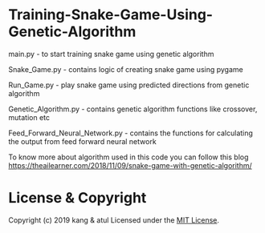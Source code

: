 # Training-Snake-Game-Using-Genetic-Algorithm

main.py -  to start training snake game using genetic algorithm

Snake_Game.py  -  contains logic of creating snake game using pygame

Run_Game.py  -  play snake game using predicted directions from genetic algorithm

Genetic_Algorithm.py  -  contains genetic algorithm functions like crossover, mutation etc

Feed_Forward_Neural_Network.py  -  contains the functions for calculating the output from feed forward neural network

To know more about algorithm used in this code you can follow this blog https://theailearner.com/2018/11/09/snake-game-with-genetic-algorithm/


# License & Copyright

Copyright (c) 2019 kang & atul
Licensed under the [MIT License](LICENSE).
